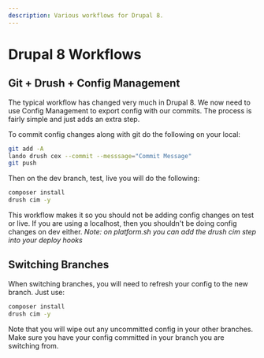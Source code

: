 ```yaml
---
description: Various workflows for Drupal 8.
---
```

Drupal 8 Workflows
==================

Git + Drush + Config Management
--------------------------------

The typical workflow has changed very much in Drupal 8.  We now need to use Config Management to export config with our commits.  The process is fairly simple and just adds an extra step.

To commit config changes along with git do the following on your local:

```bash
git add -A
lando drush cex --commit --messsage="Commit Message"
git push
```

Then on the dev branch, test, live you will do the following:

```bash
composer install
drush cim -y
```

This workflow makes it so you should not be adding config changes on test or live.  If you are using a localhost, then you shouldn't be doing config changes on dev either.
_Note: on platform.sh you can add the drush cim step into your deploy hooks_

Switching Branches
-------------------

When switching branches, you will need to refresh your config to the new branch.  Just use:

```bash
composer install
drush cim -y
```

Note that you will wipe out any uncommitted config in your other branches. Make sure you have your config committed in your branch you are switching from.
